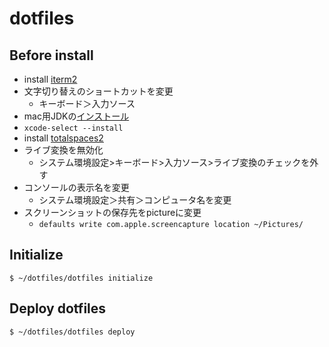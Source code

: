 # dotfiles

## Before install
- install [iterm2](https://www.iterm2.com/)
- 文字切り替えのショートカットを変更
  - キーボード＞入力ソース
- mac用JDKの[インストール](https://www.oracle.com/technetwork/java/javase/downloads/index.html) 
- `xcode-select --install`
- install [totalspaces2](https://totalspaces.binaryage.com/)
- ライブ変換を無効化
  - システム環境設定>キーボード>入力ソース>ライブ変換のチェックを外す
- コンソールの表示名を変更
  - システム環境設定＞共有＞コンピュータ名を変更
- スクリーンショットの保存先をpictureに変更
  - `defaults write com.apple.screencapture location ~/Pictures/`

## Initialize

```
$ ~/dotfiles/dotfiles initialize
```

## Deploy dotfiles

```
$ ~/dotfiles/dotfiles deploy
```
